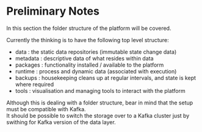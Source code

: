 # Preliminary Notes

In this section the folder structure of the platform will be covered.

Currently the thinking is to have the following top level structure:
 - data : the static data repositories (immutable state change data)
 - metadata : descriptive data of what resides within data
 - packages : functionality installed / available to the platform
 - runtime : process and dynamic data (associated with execution)
 - backups : housekeeping cleans up at regular intervals, and state is kept where required
 - tools : visualisation and managing tools to interact with the platform

 Although this is dealing with a folder structure, bear in mind that the setup must be compatible with Kafka.  
 It should be possible to switch the storage over to a Kafka cluster just by swithing for Kafka version of the data layer.  


